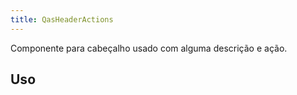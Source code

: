 ```yaml
---
title: QasHeaderActions
---
```


Componente para cabeçalho usado com alguma descrição e ação.

<doc-api file="header-actions/QasHeaderActions" name="QasHeaderActions" />

## Uso

<doc-example file="QasHeaderActions/HeaderActionsWithButton" title="Com QasBtn" />
<doc-example file="QasHeaderActions/HeaderActionsWithActionsMenu" title="Com QasActionsMenu" />
<doc-example file="QasHeaderActions/HeaderActionsWithSlots" title="Com slot" />
